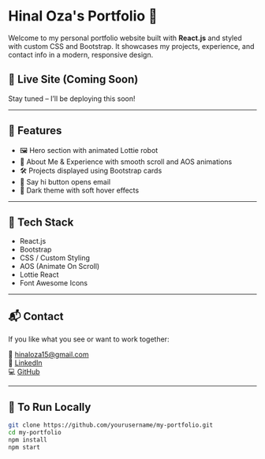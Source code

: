 # Hinal Oza's Portfolio 🚀

Welcome to my personal portfolio website built with **React.js** and styled with custom CSS and Bootstrap. It showcases my projects, experience, and contact info in a modern, responsive design.

## 🔗 Live Site (Coming Soon)
Stay tuned – I’ll be deploying this soon!

---

## 📸 Features

- 🖼️ Hero section with animated Lottie robot
- 💼 About Me & Experience with smooth scroll and AOS animations
- 🛠️ Projects displayed using Bootstrap cards
- 📧 Say hi button opens email
- 🌙 Dark theme with soft hover effects

---

## 🧰 Tech Stack

- React.js
- Bootstrap
- CSS / Custom Styling
- AOS (Animate On Scroll)
- Lottie React
- Font Awesome Icons

---

## 📬 Contact

If you like what you see or want to work together:

📧 hinaloza15@gmail.com  
🔗 [LinkedIn](https://www.linkedin.com/in/hinal-oza-93633b223/)  
💻 [GitHub](https://github.com/hinaloza15)

---

## 📌 To Run Locally

```bash
git clone https://github.com/yourusername/my-portfolio.git
cd my-portfolio
npm install
npm start